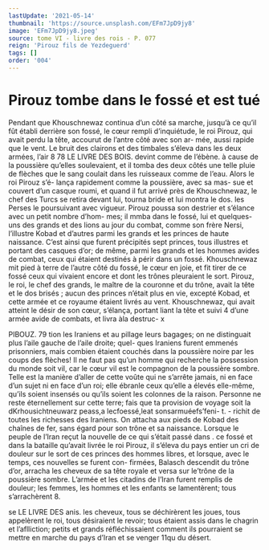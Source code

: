 ```yaml
---
lastUpdate: '2021-05-14'
thumbnail: 'https://source.unsplash.com/EFm7JpD9jy8'
image: 'EFm7JpD9jy8.jpeg'
source: tome VI - livre des rois - P. 077
reign: 'Pirouz fils de Yezdeguerd'
tags: []
order: '004'
---
```


# Pirouz tombe dans le fossé et est tué

Pendant que Khouschnewaz continua d’un côté sa
marche, jusqu’à ce qu’il fût établi derrière son fossé,
le cœur rempli d’inquiétude, le roi Pirouz, qui avait
perdu la tête, accourut de l’antre côté avec son ar-
mée, aussi rapide que le vent. Le bruit des clairons et des timbales s’éleva dans les deux armées, l’air
8
78 LE LIVRE DES BOIS. devint comme de l’ébène. à cause de la poussière
qu’elles soulevaient, et il tomba des deux côtés une
telle pluie de flèches que le sang coulait dans les ruisseaux comme de l’eau. Alors le roi Pirouz s’é-
lança rapidement comme la poussière, avec sa mas- sue et couvert d’un casque roumi, et quand il fut arrivé près de Khouschnewaz, le chef des Turcs se retira devant lui, tourna bride et lui montra le dos. les Perses le poursuivant avec vigueur. Pirouz poussa son destrier et s’élance avec un petit nombre d’hom-
mes; il mmba dans le fossé, lui et quelques-uns des grands et des lions au jour du combat, comme son frère Nersi, l’illustre Kobad et d’autres parmi les
grands et les princes de haute naissance. C’est ainsi que furent précipités sept princes, tous illustres et portant des casques d’or; de même, parmi les grands et les hommes avides de combat, ceux qui étaient destinés à périr dans un fossé.
Khouschnewaz mit pied à terre de l’autre côté du
fossé, le cœur en joie, et fit tirer de ce fossé ceux
qui vivaient encore et dont les trônes pleuraient le
sort. Pirouz, le roi, le chef des grands, le maître
de la couronne et du trône, avait la tête et le dos brisés ; aucun des princes n’était plus en vie, excepté
Kobad, et cette armée et ce royaume étaient livrés
au vent. Khouschnewaz, qui avait atteint le désir de son cœur, s’élança, portant liant la tête et suivi
4 d’une armée avide de combats, et livra àla destruc- x

PIBOUZ. 79 tion les Iraniens et au pillage leurs bagages; on ne
distinguait plus l’aile gauche de l’aile droite; quel-
ques Iraniens furent emmenés prisonniers, mais combien étaient couchés dans la poussière noire par
les coups des flèches! Il ne faut pas qu’un homme
qui recherche la possession du monde soit vil, car le cœur vil est le compagnon de la poussière sombre. Telle est la manière d’aller de cette voûte qui ne s’arrête jamais, ni en face d’un sujet ni en face
d’un roi; elle ébranle ceux qu’elle a élevés elle-même,
qu’ils soient insensés ou qu’ils soient les colonnes
de la raison. Personne ne reste éternellement sur cette terre; fais que ta provision de voyage soit la
dKrhousichtneuwarz peass,a lecfoessé,leat sonsarmuéefs’feni- t. - richit de toutes les richesses des Iraniens. On attacha aux pieds de Kobad des chaînes de fer, sans égard pour son trône et sa naissance. Lorsque le peuple de l’Iran reçut la nouvelle de ce qui s’était passé dans
. ce fossé et dans la bataille qu’avait livrée le roi
Pirouz, il s’éleva du pays entier un cri de douleur
sur le sort de ces princes des hommes libres, et
lorsque, avec le temps, ces nouvelles se furent con- firmées, Balasch descendit du trône d’or, arracha
les cheveux de sa tête royale et versa sur le’trône de
la poussière sombre. L’armée et les citadins de l’Iran
furent remplis de douleur; les femmes, les hommes et les enfants se lamentèrent; tous s’arrachèrent 8.

se LE LIVRE DES anis.
les cheveux, tous se déchirèrent les joues, tous appelèrent le roi, tous désiraient le revoir; tous étaient assis dans le chagrin et l’aflliction; petits et grands réfléchissaient comment ils pourraient se mettre en marche du pays d’Iran et se venger 11qu du désert.
